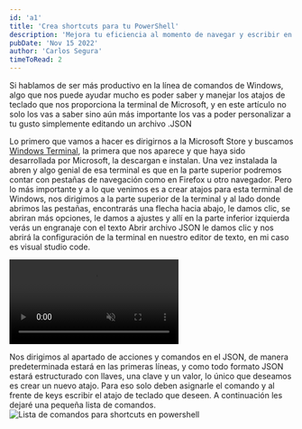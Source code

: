 ```yaml
---
id: 'a1'
title: 'Crea shortcuts para tu PowerShell'
description: 'Mejora tu eficiencia al momento de navegar y escribir en la terminal de Windows, utilizando la shell que más te guste, ya que sea el PowerShell u otra, solo necesitaremos instalar Windows terminal de la Microsoft Store.'
pubDate: 'Nov 15 2022'
author: 'Carlos Segura'
timeToRead: 2
---
```


Si hablamos de ser más productivo en la línea de comandos de Windows, algo que nos puede ayudar mucho es poder saber y manejar los atajos de teclado que nos proporciona la terminal de Microsoft, y en este artículo no solo los vas a saber sino aún más importante los vas a poder personalizar a tu gusto simplemente editando un archivo .JSON

Lo primero que vamos a hacer es dirigirnos a la Microsoft Store y buscamos [Windows Terminal](https://www.microsoft.com/store/productId/9N0DX20HK701), la primera que nos aparece y que haya sido desarrollada por Microsoft, la descargan e instalan. Una vez instalada la abren y algo genial de esa terminal es que en la parte superior podremos contar con pestañas de navegación como en Firefox u otro navegador. Pero lo más importante y a lo que venimos es a crear atajos para esta terminal de Windows, nos dirigimos a la parte superior de la terminal y al lado donde abrimos las pestañas, encontrarás una flecha hacia abajo, le damos clic, se abriran más opciones, le damos a ajustes y allí en la parte inferior izquierda verás un engranaje con el texto Abrir archivo JSON le damos clic y nos abrirá la configuración de la terminal en nuestro editor de texto, en mi caso es visual studio code.

<picture>
  <video loop autoplay muted src="/221115demo.webm">
</picture>

Nos dirigimos al apartado de acciones y comandos en el JSON, de manera predeterminada estará en las primeras líneas, y como todo formato JSON estará estructurado con llaves, una clave y un valor, lo único que deseamos es crear un nuevo atajo. Para eso solo deben asignarle el comando y al frente de keys escribir el atajo de teclado que deseen. A continuación les dejaré una pequeña lista de comandos.
![Lista de comandos para shortcuts en powershell](/221115comandos.webp)